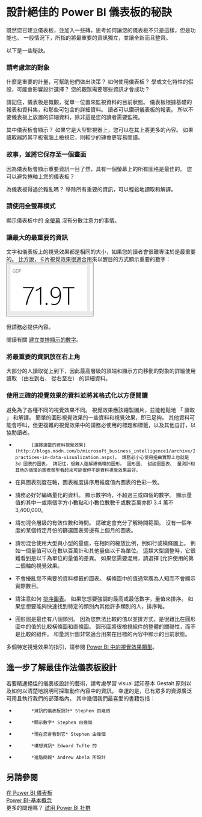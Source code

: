 <properties
   pageTitle="設計絕佳的 Power BI 儀表板的秘訣"
   description="設計絕佳的 Power BI 儀表板的秘訣"
   services="powerbi"
   documentationCenter=""
   authors="mihart"
   manager="mblythe"
   backup=""
   editor=""
   tags=""
   qualityFocus="no"
   qualityDate=""/>

<tags
   ms.service="powerbi"
   ms.devlang="NA"
   ms.topic="article"
   ms.tgt_pltfrm="NA"
   ms.workload="powerbi"
   ms.date="08/11/2016"
   ms.author="mihart"/>

# 設計絕佳的 Power BI 儀表板的秘訣  

既然您已建立儀表板，並加入一些磚，思考如何讓您的儀表板不只是這樣，但是功能也。 一般情況下，所指的將最重要的資訊獨立，並讓全新而且整齊。

以下是一些秘訣。

### 請考慮您的對象  
什麼是重要的計量，可幫助他們做出決策？ 如何使用儀表板？ 學或文化特性的假設，可能會影響設計選擇？ 您的觀眾需要哪些資訊才會成功？

請記住，儀表板是概觀，從單一位置來監視資料的目前狀態。 儀表板根據基礎的報表和資料集，和那些可包含的詳細資料。 讀者可以鑽研儀表板的報表。 所以不要儀表板上放置的詳細資料，除非這是您的讀者需要監視。

其中儀表板會顯示？ 如果它是大型監視器上，您可以在其上將更多的內容。 如果讀取器將其平板電腦上檢視它，則較少的磚會更容易閱讀。

### 故事，並將它保存至一個畫面  
因為儀表板會顯示重要資訊一目了然，具有一個螢幕上的所有圖格是最佳的。 您可以避免捲軸上您的儀表板？

為儀表板得過於雜亂嗎？  移除所有重要的資訊，可以輕鬆地讀取和解譯。

### 請使用全螢幕模式
顯示儀表板中的 [全螢幕](powerbi-service-dash-and-reports-fullscreen.md) 沒有分散注意力的事情。

### 讓最大的最重要的資訊  
文字和儀表板上的視覺效果都是相同的大小，如果您的讀者會很難專注於是最重要的。 比方說，卡片視覺效果很適合用來以醒目的方式顯示重要的數字︰  
![](media/powerbi-service-tips-for-designing-a-great-dashboard/PBI_card.png)

但請務必提供內容。  

閱讀有關 [建立並排顯示的數字](powerbi-service-create-a-big-number-tile-for-a-dashboard.md)。

### 將最重要的資訊放在右上角
大部分的人讀取從上到下，因此最高層級的頂端和顯示方向移動的對象的詳細使用讀取 （由左到右、 從右至左） 的詳細資料。

### 使用正確的視覺效果的資料並將其格式化以方便閱讀  
避免為了各種不同的視覺效果不同。  視覺效果應該繪製圖片，並能輕鬆地 「 讀取 」 和解譯。  簡單的圖形視覺效果的一些資料和視覺效果，即已足夠。 其他資料可能會呼叫，但更複雜的視覺效果中的請務必使用的標題和標籤，以及其他自訂，以協助讀者。  

- 
            [選擇適當的資料視覺效果](http://blogs.msdn.com/b/microsoft_business_intelligence1/archive/2012/10/08/best-practices-in-data-visualization.aspx)。 請務必小心使用扭曲實際上也就是 3d 圖表的圖表。 請記住，很難人腦解譯循環的圖形。 圓形圖、 甜甜圈圖表、 量測計和其他的循環的圖表類型看起來可能很但不是資料視覺效果最好。

- 在與圖表刻度在軸，圖表維度排序用維度值內圖表的色彩一致。

- 請務必好好編碼量化的資料。 顯示數字時，不超過三或四個的數字。 顯示量值的其中一或兩個字方小數點和小數位數數千或數百萬亦即 3.4 萬不 3,400,000。

- 請勿混合層級的有效位數和時間。 請確定會充分了解時間範圍。  沒有一個年度的某個特定月份的篩選圖表旁邊有上個月的圖表。

- 請勿混合使用大型與小型的量值，在相同的縮放比例，例如行或橫條圖上。  例如一個量值可以在數以百萬計和其他量值以千為單位。  這類大型調整時，它很難看到是以千為單位的量值的差異。  如果您需要混用，請選擇 [允許使用的第二個軸的視覺效果。

- 不會擾亂您不需要的資料標籤的圖表。 橫條圖中的值通常廣為人知而不會顯示實際數目。

- 請注意如何 [排序圖表](powerbi-service-change-how-a-chart-is-sorted.md)。  如果您想要強調的最高或最低數字，量值來排序。  如果您想要能夠快速找到特定的類別內其他許多類別的人，排序軸。  

- 圓形圖是最佳有八個類別。 因為您無法比較的值以並排方式，是很難比在圓形圖中的值的比較橫條圖和直條圖。 圓形圖將很檢視組件的整體的關聯性，而不是比較的組件。 和量測計圖非常適合用來在目標的內容中顯示的目前狀態。

多個特定視覺效果的指引，請參閱 [Power BI 中的視覺效果類型](powerbi-service-visualization-types-for-reports-and-q-and-a.md)。  

## 進一步了解最佳作法儀表板設計  
若要精通絕佳的儀表板設計的藝術，請考慮學習 visual 認知基本 Gestalt 原則以及如何以清楚地說明可採取動作內容中的資訊。 幸運的是，已有眾多的資源廣泛可用且執行我們的部落格內。 其中幾個我們最喜愛的書籍包括︰

- 
            *資訊的儀表板設計* Stephen 由幾個  
- 
            *顯示數字* Stephen 由幾個  
- 
            *現在您會看到它* Stephen 由幾個  
- 
            *構想資訊* Edward Tufte 的  
- 
            *進階簡報* Andrew Abela 所設計   

## 另請參閱  
[在 Power BI 儀表板](powerbi-service-dashboards.md)  
[Power BI-基本概念](powerbi-service-basic-concepts.md)  
更多的問題嗎？ [試用 Power BI 社群](http://community.powerbi.com/)
